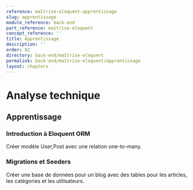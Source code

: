 ```yaml
---
reference: maîtrise-eloquent-apprentissage
slug: apprentissage
module_reference: back-end
part_reference: maîtrise-eloquent
concept_reference: ''
title: Apprentissage
description: ''
order: 82
directory: back-end/maîtrise-eloquent
permalink: back-end/maîtrise-eloquent/apprentissage
layout: chapters
---
```


# Analyse technique

## Apprentissage 

### Introduction à Eloquent ORM
Créer modèle User,Post avec une relation one-to-many.

### Migrations et Seeders

Créer une base de données pour un blog avec des tables pour les articles, les catégories et les utilisateurs.